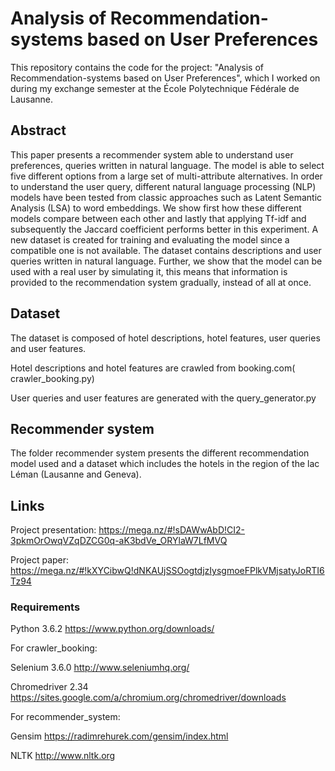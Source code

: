# Analysis of Recommendation-systems based on User Preferences
This repository contains the code for the project: "Analysis of Recommendation-systems based on User Preferences", 
which I worked on during my exchange semester at the École Polytechnique Fédérale de Lausanne.

## Abstract

This paper presents a recommender system able to understand user preferences, queries written in natural language. 
The model is able to select five different options from a large set of multi-attribute alternatives. In order to 
understand the user query, different natural language processing (NLP) models have been tested from classic approaches 
such as Latent Semantic Analysis (LSA) to word embeddings. We show first how these different models compare between 
each other and lastly that applying Tf-idf and subsequently the Jaccard coefficient performs better in this experiment. 
A new dataset is created for training and evaluating the model since a compatible one is not available. The dataset 
contains descriptions and user queries written in natural language. Further, we show that the model can be used with a 
real user by simulating it, this means that information is provided to the recommendation system gradually, instead of 
all at once.

## Dataset
The dataset is composed of hotel descriptions, hotel features, user queries and user features.

Hotel descriptions and hotel features are crawled from booking.com( crawler_booking.py)

User queries and user features are generated with the query_generator.py

## Recommender system
The folder recommender system presents the different recommendation model used and a dataset which includes the hotels 
in the region of the lac Léman (Lausanne and Geneva).

## Links
Project presentation: https://mega.nz/#!sDAWwAbD!CI2-3pkmOrOwqVZqDZCG0q-aK3bdVe_ORYlaW7LfMVQ

Project paper: https://mega.nz/#!kXYCibwQ!dNKAUjSSOogtdjzIysgmoeFPlkVMjsatyJoRTI6Tz94
### Requirements

Python 3.6.2 https://www.python.org/downloads/

For crawler_booking:

Selenium 3.6.0 http://www.seleniumhq.org/

Chromedriver 2.34 https://sites.google.com/a/chromium.org/chromedriver/downloads

For recommender_system:

Gensim https://radimrehurek.com/gensim/index.html

NLTK http://www.nltk.org

